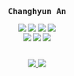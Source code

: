 <h3 align='center'><b><samp>Changhyun An</samp></b></h3>
<p align='center'>
  <img src="https://img.shields.io/badge/💕-PYTHON-blue"/>
  <img src="https://img.shields.io/badge/👍-NODE.JS-green"/>
  <img src="https://img.shields.io/badge/-DJANGO-darkgreen"/>
  <img src="https://img.shields.io/badge/-JS-yellow"/>
  <br>
  <img src="https://img.shields.io/badge/✨-CLEAN CODE-lightgrey"/>
  <img src="https://img.shields.io/badge/-VIM-purple"/>
  <img src="https://img.shields.io/badge/😎-HHKB-black"/>
  <br><br><br>
  <a href="https://www.linkedin.com/in/changhyun-an-240b71116/">
    <img src="https://img.shields.io/badge/-LinkedIn-darkblue"/>
  </a>
  <a href="https://hits.seeyoufarm.com"/>
    <img src="https://hits.seeyoufarm.com/api/count/incr/badge.svg?url=https%3A%2F%2Fgithub.com%2Fach0o"/>
  </a>
</p>
